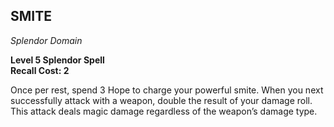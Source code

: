## SMITE  
_Splendor Domain_

**Level 5 Splendor Spell**  
**Recall Cost: 2**  

Once per rest, spend 3 Hope to charge your powerful smite. When you next successfully attack with a weapon, double the result of your damage roll. This attack deals magic damage regardless of the weapon’s damage type.

